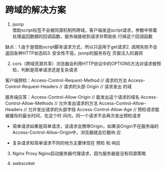 <!-- 浏览器的同源策略 -->

# 跨域的解决方案

1. jsonp  
   借助script标签不会被同源机制所跨域，客户端发送script请求，参数中带着处理返回数据的回调函数，服务端接收到请求并帮助执
   行掉这个回调函数

缺点：1.由于是借助script脚本请求方式，所以只适用于get请求2. 调用失败不会返回各种HTTP状态码3. 安全性不高，jsonp的服务存在
页面注入的漏洞

2. cors（跨域资源共享）浏览器会利用HTTP协议中的OPTIONS方法对请求做预检，判断是简单请求还是复杂请求

客户端预检：Access-Control-Request-Method // 请求的方法 Access-Control-Request-Headers // 请求的头部 Origin // 请求发出
的域

服务端应答：Access-Control-Allow-Origin // 能发出这个请求的域名 Access-Control-Allow-Methods // 允许发出请求的方法
Access-Control-Allow-Headers // 允许发出请求的头部字段 Access-Control-Allow-Age // 预检请求能被缓存的最长时间，在这个时
间内，同一个请求不会再次发出预检请求

-   简单请求如果是简单请求，该请求会携带Origin，如果该Origin不在服务端的Access-Control-Allow-Origin中，浏览器就会拦截响
    应

-   复杂请求和简单请求不同的地方主要体现在 预检 和 响应

3. Nginx Proxy Nginx启动服务器代理请求，因为服务器是没有同源策略

4. webscoket
